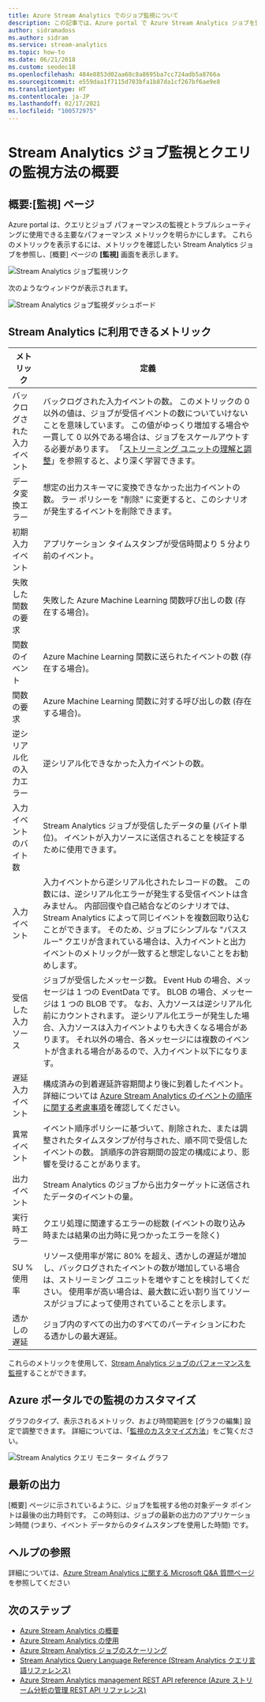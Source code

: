 ```yaml
---
title: Azure Stream Analytics でのジョブ監視について
description: この記事では、Azure portal で Azure Stream Analytics ジョブを監視する方法について説明します。
author: sidramadoss
ms.author: sidram
ms.service: stream-analytics
ms.topic: how-to
ms.date: 06/21/2018
ms.custom: seodec18
ms.openlocfilehash: 484e8853d02aa68c8a8695ba7cc724adb5a8766a
ms.sourcegitcommit: e559daa1f7115d703bfa1b87da1cf267bf6ae9e8
ms.translationtype: HT
ms.contentlocale: ja-JP
ms.lasthandoff: 02/17/2021
ms.locfileid: "100572975"
---
```

# <a name="understand-stream-analytics-job-monitoring-and-how-to-monitor-queries"></a>Stream Analytics ジョブ監視とクエリの監視方法の概要

## <a name="introduction-the-monitor-page"></a>概要:[監視] ページ
Azure portal は、クエリとジョブ パフォーマンスの監視とトラブルシューティングに使用できる主要なパフォーマンス メトリックを明らかにします。 これらのメトリックを表示するには、メトリックを確認したい Stream Analytics ジョブを参照し、[概要] ページの **[監視]** 画面を表示します。  

![Stream Analytics ジョブ監視リンク](./media/stream-analytics-monitoring/02-stream-analytics-monitoring-block.png)

次のようなウィンドウが表示されます。

![Stream Analytics ジョブ監視ダッシュボード](./media/stream-analytics-monitoring/01-stream-analytics-monitoring.png)  

## <a name="metrics-available-for-stream-analytics"></a>Stream Analytics に利用できるメトリック
| メトリック                 | 定義                               |
| ---------------------- | ---------------------------------------- |
| バックログされた入力イベント       | バックログされた入力イベントの数。 このメトリックの 0 以外の値は、ジョブが受信イベントの数についていけないことを意味しています。 この値がゆっくり増加する場合や一貫して 0 以外である場合は、ジョブをスケールアウトする必要があります。 「[ストリーミング ユニットの理解と調整](stream-analytics-streaming-unit-consumption.md)」を参照すると、より深く学習できます。 |
| データ変換エラー | 想定の出力スキーマに変換できなかった出力イベントの数。 ラー ポリシーを "削除" に変更すると、このシナリオが発生するイベントを削除できます。 |
| 初期入力イベント       | アプリケーション タイムスタンプが受信時間より 5 分より前のイベント。 |
| 失敗した関数の要求 | 失敗した Azure Machine Learning 関数呼び出しの数 (存在する場合)。 |
| 関数のイベント        | Azure Machine Learning 関数に送られたイベントの数 (存在する場合)。 |
| 関数の要求      | Azure Machine Learning 関数に対する呼び出しの数 (存在する場合)。 |
| 逆シリアル化の入力エラー       | 逆シリアル化できなかった入力イベントの数。  |
| 入力イベントのバイト数      | Stream Analytics ジョブが受信したデータの量 (バイト単位)。 イベントが入力ソースに送信されることを検証するために使用できます。 |
| 入力イベント           | 入力イベントから逆シリアル化されたレコードの数。 この数には、逆シリアル化エラーが発生する受信イベントは含みません。 内部回復や自己結合などのシナリオでは、Stream Analytics によって同じイベントを複数回取り込むことができます。 そのため、ジョブにシンプルな "パススルー" クエリが含まれている場合は、入力イベントと出力イベントのメトリックが一致すると想定しないことをお勧めします。 |
| 受信した入力ソース       | ジョブが受信したメッセージ数。 Event Hub の場合、メッセージは 1 つの EventData です。 BLOB の場合、メッセージは 1 つの BLOB です。 なお、入力ソースは逆シリアル化前にカウントされます。 逆シリアル化エラーが発生した場合、入力ソースは入力イベントよりも大きくなる場合があります。 それ以外の場合、各メッセージには複数のイベントが含まれる場合があるので、入力イベント以下になります。 |
| 遅延入力イベント      | 構成済みの到着遅延許容期間より後に到着したイベント。 詳細については [Azure Stream Analytics のイベントの順序に関する考慮事項](./stream-analytics-time-handling.md)を確認してください。 |
| 異常イベント    | イベント順序ポリシーに基づいて、削除された、または調整されたタイムスタンプが付与された、順不同で受信したイベントの数。 誤順序の許容期間の設定の構成により、影響を受けることがあります。 |
| 出力イベント          | Stream Analytics のジョブから出力ターゲットに送信されたデータのイベントの量。 |
| 実行時エラー         | クエリ処理に関連するエラーの総数 (イベントの取り込み時または結果の出力時に見つかったエラーを除く) |
| SU % 使用率       | リソース使用率が常に 80% を超え、透かしの遅延が増加し、バックログされたイベントの数が増加している場合は、ストリーミング ユニットを増やすことを検討してください。 使用率が高い場合は、最大数に近い割り当てリソースがジョブによって使用されていることを示します。 |
| 透かしの遅延       | ジョブ内のすべての出力のすべてのパーティションにわたる透かしの最大遅延。 |

これらのメトリックを使用して、[Stream Analytics ジョブのパフォーマンスを監視](./stream-analytics-set-up-alerts.md#scenarios-to-monitor)することができます。 

## <a name="customizing-monitoring-in-the-azure-portal"></a>Azure ポータルでの監視のカスタマイズ
グラフのタイプ、表示されるメトリック、および時間範囲を [グラフの編集] 設定で調整できます。 詳細については、「[監視のカスタマイズ方法](../azure-monitor/data-platform.md)」をご覧ください。

  ![Stream Analytics クエリ モニター タイム グラフ](./media/stream-analytics-monitoring/08-stream-analytics-monitoring.png)  


## <a name="latest-output"></a>最新の出力
[概要] ページに示されているように、ジョブを監視する他の対象データ ポイントは最後の出力時刻です。
この時刻は、ジョブの最新の出力のアプリケーション時間 (つまり、イベント データからのタイムスタンプを使用した時間) です。

## <a name="get-help"></a>ヘルプの参照
詳細については、[Azure Stream Analytics に関する Microsoft Q&A 質問ページ](/answers/topics/azure-stream-analytics.html)を参照してください

## <a name="next-steps"></a>次のステップ
* [Azure Stream Analytics の概要](stream-analytics-introduction.md)
* [Azure Stream Analytics の使用](stream-analytics-real-time-fraud-detection.md)
* [Azure Stream Analytics ジョブのスケーリング](stream-analytics-scale-jobs.md)
* [Stream Analytics Query Language Reference (Stream Analytics クエリ言語リファレンス)](/stream-analytics-query/stream-analytics-query-language-reference)
* [Azure Stream Analytics management REST API reference (Azure ストリーム分析の管理 REST API リファレンス)](/rest/api/streamanalytics/)
